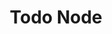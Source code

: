 ---
home: true
title: Todo Node
description: Todo Node Application created with the aim to create an scalable service with good technologies like DI, Error Handler, Authentication and more! 
actionText: Getting Started
actionLink: /0-getting-started
footer: Source Code on [GitHub](https://github.com/AlbertHernandez/todo-node), Made by [@AlbertHernandez](https://github.com/AlbertHernandez).
---